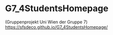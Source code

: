 # G7_4StudentsHomepage
(Gruppenprojekt Uni Wien der Gruppe 7)
https://sfsdeco.github.io/G7_4StudentsHomepage/
